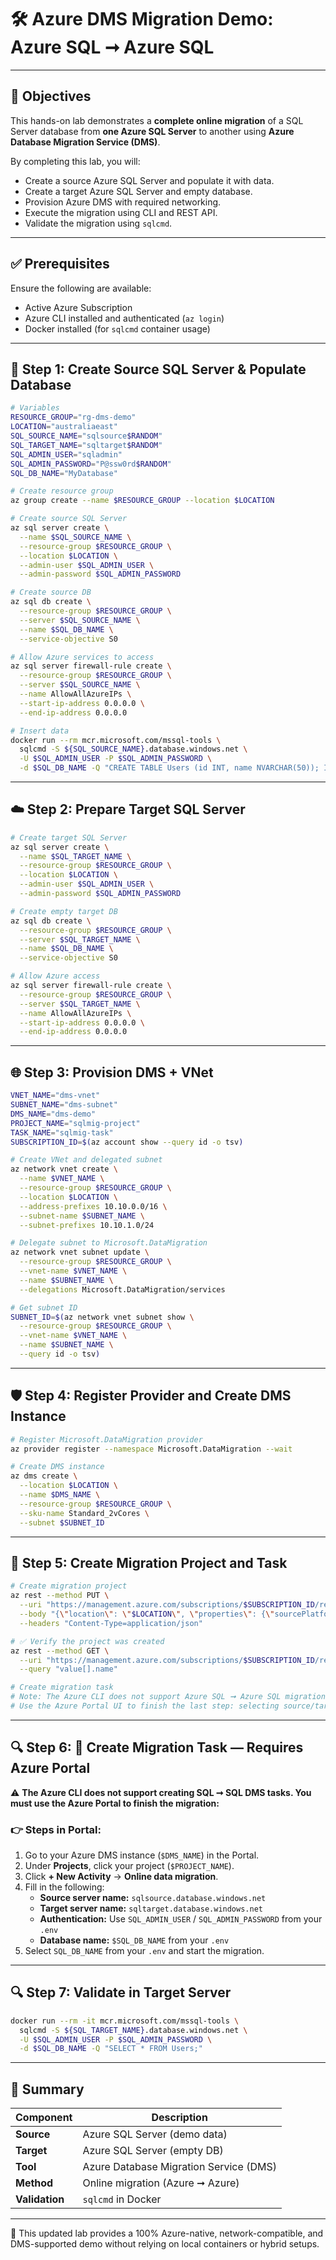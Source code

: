 # 🛠️ Azure DMS Migration Demo: Azure SQL ➞ Azure SQL

---

## 🎯 Objectives

This hands-on lab demonstrates a **complete online migration** of a SQL Server database from **one Azure SQL Server** to another using **Azure Database Migration Service (DMS)**.

By completing this lab, you will:

- Create a source Azure SQL Server and populate it with data.
- Create a target Azure SQL Server and empty database.
- Provision Azure DMS with required networking.
- Execute the migration using CLI and REST API.
- Validate the migration using `sqlcmd`.

---

## ✅ Prerequisites

Ensure the following are available:

- Active Azure Subscription
- Azure CLI installed and authenticated (`az login`)
- Docker installed (for `sqlcmd` container usage)

---

## 🧱 Step 1: Create Source SQL Server & Populate Database

```bash
# Variables
RESOURCE_GROUP="rg-dms-demo"
LOCATION="australiaeast"
SQL_SOURCE_NAME="sqlsource$RANDOM"
SQL_TARGET_NAME="sqltarget$RANDOM"
SQL_ADMIN_USER="sqladmin"
SQL_ADMIN_PASSWORD="P@ssw0rd$RANDOM"
SQL_DB_NAME="MyDatabase"

# Create resource group
az group create --name $RESOURCE_GROUP --location $LOCATION

# Create source SQL Server
az sql server create \
  --name $SQL_SOURCE_NAME \
  --resource-group $RESOURCE_GROUP \
  --location $LOCATION \
  --admin-user $SQL_ADMIN_USER \
  --admin-password $SQL_ADMIN_PASSWORD

# Create source DB
az sql db create \
  --resource-group $RESOURCE_GROUP \
  --server $SQL_SOURCE_NAME \
  --name $SQL_DB_NAME \
  --service-objective S0

# Allow Azure services to access
az sql server firewall-rule create \
  --resource-group $RESOURCE_GROUP \
  --server $SQL_SOURCE_NAME \
  --name AllowAllAzureIPs \
  --start-ip-address 0.0.0.0 \
  --end-ip-address 0.0.0.0

# Insert data
docker run --rm mcr.microsoft.com/mssql-tools \
  sqlcmd -S ${SQL_SOURCE_NAME}.database.windows.net \
  -U $SQL_ADMIN_USER -P $SQL_ADMIN_PASSWORD \
  -d $SQL_DB_NAME -Q "CREATE TABLE Users (id INT, name NVARCHAR(50)); INSERT INTO Users VALUES (1,'Alice'), (2,'Bob');"
```

---

## ☁️ Step 2: Prepare Target SQL Server

```bash
# Create target SQL Server
az sql server create \
  --name $SQL_TARGET_NAME \
  --resource-group $RESOURCE_GROUP \
  --location $LOCATION \
  --admin-user $SQL_ADMIN_USER \
  --admin-password $SQL_ADMIN_PASSWORD

# Create empty target DB
az sql db create \
  --resource-group $RESOURCE_GROUP \
  --server $SQL_TARGET_NAME \
  --name $SQL_DB_NAME \
  --service-objective S0

# Allow Azure access
az sql server firewall-rule create \
  --resource-group $RESOURCE_GROUP \
  --server $SQL_TARGET_NAME \
  --name AllowAllAzureIPs \
  --start-ip-address 0.0.0.0 \
  --end-ip-address 0.0.0.0
```

---

## 🌐 Step 3: Provision DMS + VNet

```bash
VNET_NAME="dms-vnet"
SUBNET_NAME="dms-subnet"
DMS_NAME="dms-demo"
PROJECT_NAME="sqlmig-project"
TASK_NAME="sqlmig-task"
SUBSCRIPTION_ID=$(az account show --query id -o tsv)

# Create VNet and delegated subnet
az network vnet create \
  --name $VNET_NAME \
  --resource-group $RESOURCE_GROUP \
  --location $LOCATION \
  --address-prefixes 10.10.0.0/16 \
  --subnet-name $SUBNET_NAME \
  --subnet-prefixes 10.10.1.0/24

# Delegate subnet to Microsoft.DataMigration
az network vnet subnet update \
  --resource-group $RESOURCE_GROUP \
  --vnet-name $VNET_NAME \
  --name $SUBNET_NAME \
  --delegations Microsoft.DataMigration/services

# Get subnet ID
SUBNET_ID=$(az network vnet subnet show \
  --resource-group $RESOURCE_GROUP \
  --vnet-name $VNET_NAME \
  --name $SUBNET_NAME \
  --query id -o tsv)
```

---

## 🛡️ Step 4: Register Provider and Create DMS Instance

```bash
# Register Microsoft.DataMigration provider
az provider register --namespace Microsoft.DataMigration --wait

# Create DMS instance
az dms create \
  --location $LOCATION \
  --name $DMS_NAME \
  --resource-group $RESOURCE_GROUP \
  --sku-name Standard_2vCores \
  --subnet $SUBNET_ID
```

---

## 📂 Step 5: Create Migration Project and Task

```bash
# Create migration project
az rest --method PUT \
  --uri "https://management.azure.com/subscriptions/$SUBSCRIPTION_ID/resourceGroups/$RESOURCE_GROUP/providers/Microsoft.DataMigration/services/$DMS_NAME/projects/$PROJECT_NAME?api-version=2022-03-30-preview" \
  --body "{\"location\": \"$LOCATION\", \"properties\": {\"sourcePlatform\": \"SQL\", \"targetPlatform\": \"SQLDB\"}}" \
  --headers "Content-Type=application/json"

# ✅ Verify the project was created
az rest --method GET \
  --uri "https://management.azure.com/subscriptions/$SUBSCRIPTION_ID/resourceGroups/$RESOURCE_GROUP/providers/Microsoft.DataMigration/services/$DMS_NAME/projects?api-version=2022-03-30-preview" \
  --query "value[].name"

# Create migration task
# Note: The Azure CLI does not support Azure SQL ➞ Azure SQL migration tasks directly.
# Use the Azure Portal UI to finish the last step: selecting source/target and starting migration.
```
---

## 🔍 Step 6: 🚧 Create Migration Task — Requires Azure Portal

⚠️ **The Azure CLI does not support creating SQL ➞ SQL DMS tasks. You must use the Azure Portal to finish the migration:**

### 👉 Steps in Portal:

1. Go to your Azure DMS instance (`$DMS_NAME`) in the Portal.
2. Under **Projects**, click your project (`$PROJECT_NAME`).
3. Click **+ New Activity** → **Online data migration**.
4. Fill in the following:
    - **Source server name:** `sqlsource.database.windows.net`
    - **Target server name:** `sqltarget.database.windows.net`
    - **Authentication:** Use `SQL_ADMIN_USER` / `SQL_ADMIN_PASSWORD` from your `.env`
    - **Database name:** `$SQL_DB_NAME` from your `.env`
5. Select `SQL_DB_NAME` from your `.env` and start the migration.

---

## 🔍 Step 7: Validate in Target Server

```bash
docker run --rm -it mcr.microsoft.com/mssql-tools \
  sqlcmd -S ${SQL_TARGET_NAME}.database.windows.net \
  -U $SQL_ADMIN_USER -P $SQL_ADMIN_PASSWORD \
  -d $SQL_DB_NAME -Q "SELECT * FROM Users;"
```

---

## 🧾 Summary

| Component      | Description                            |
|----------------|----------------------------------------|
| **Source**     | Azure SQL Server (demo data)           |
| **Target**     | Azure SQL Server (empty DB)            |
| **Tool**       | Azure Database Migration Service (DMS) |
| **Method**     | Online migration (Azure ➞ Azure)       |
| **Validation** | `sqlcmd` in Docker                     |

---

🚀 This updated lab provides a 100% Azure-native, network-compatible, and DMS-supported demo without relying on local containers or hybrid setups.
